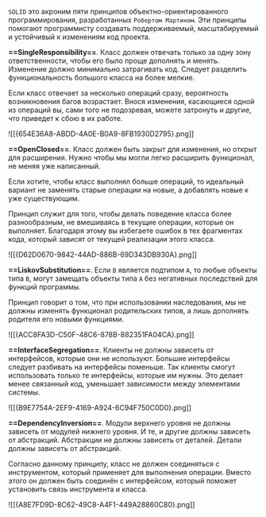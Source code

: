 `SOLID` это акроним пяти принципов объектно-ориентированного программирования, разработанных `Робертом Мартином`. Эти принципы помогают программисту создавать поддерживаемый, масштабируемый и устойчивый к изменениям код проекта.

**==SingleResponsibility==**. Класс должен отвечать только за одну зону ответственности, чтобы его было проще дополнять и менять. Изменение должно минимально затрагивать код. Следует разделить функциональность большого класса на более мелкие.

Если класс отвечает за несколько операций сразу, вероятность возникновения багов возрастает. Внося изменения, касающиеся одной из операций вы, сами того не подозревая, можете затронуть и другие, что приведет к сбою в их работе.

![[{654E36A8-ABDD-4A0E-B0A9-8FB1930D2795}.png]]

**==OpenClosed==**. Класс должен быть закрыт для изменения, но открыт для расширения. Нужно чтобы мы могли легко расширить функционал, не меняя уже написанный. 

Если хотите, чтобы класс выполнял больше операций, то идеальный вариант
не заменять старые операции на новые, а добавлять новые к уже существующим.

Принцип служит для того, чтобы делать поведение класса более разнообразным, не вмешиваясь в текущие операции, которые он выполняет. Благодаря этому вы избегаете ошибок в тех фрагментах кода, который зависят от текущей реализации этого класса.

![[{D62D0670-9842-44AD-886B-69D343DB930A}.png]]

**==LiskovSubstitution==**. Если `B` является подтипом `A`, то любые объекты типа `B`, могут замещать объекты типа `A` без негативных последствий для функций программы.

Принцип говорит о том, что при использовании наследования, мы не должны изменять функционал родительских типов, а лишь дополнять родителя его новыми функциями.

![[{ACC8FA3D-C50F-48C6-878B-882351FA04CA}.png]]

**==InterfaceSegregation==**. Клиенты не должны зависеть от интерфейсов, которые они не используют. Большие интерфейсы следует разбивать на интерфейсы поменьше. Так клиенты смогут использовать только те интерфейсы, которые им нужны. Это делает менее связанный код, уменьшает зависимости между элементами системы.

![[{B9E7754A-2EF9-4169-A924-6C94F750C0D0}.png]]

**==DependencyInversion==**. Модули верхнего уровня не должны зависеть от модулей нижнего уровня. И те, и другие должны зависеть от абстракций. Абстракции не
должны зависеть от деталей. Детали должны зависеть от абстракций.

Согласно данному принципу, класс не должен соединяться с инструментом, который применяет для выполнения операции. Вместо этого он должен быть соединён с интерфейсом, который поможет установить связь инструмента и класса.


![[{A8E7FD9D-8C62-49C8-A4F1-449A28860C80}.png]]